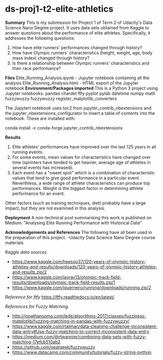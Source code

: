 # ds-proj1-t2-elite-athletics
**Summary**
This is my submission for Project 1 of Term 2 of Udacity's Data Science Nano Degree project. It uses data sets obtained from Kaggle to answer questions about the performance of elite athletes. Specifically, it addresses the following questions:

1. How have elite runners' performances changed through history?
2. How have Olympic runners' characteristics (height, weight, age, body mass index) changed through history?
3. Is there a relationship between Olympic runners' characteristics and their race performance?

**Files**
Elite_Running_Analysis.ipynb - Jupyter notebook containing all the analysis
Elite_Running_Analysis.html  - HTML export of the Jupyter notebook
**Environment/Packages imported**
This is a Python 3 project using Jupyter notebooks.
pandas
chardet
ftfy
pyplot
pylab
datetime
numpy
math
fuzzywuzzy
fuzzywuzzy
register_matplotlib_converters

The Jupytert notebook uses toc2 from jupyter_contrib_nbextensions and the jupyter_nbextensions_configurator to insert a table of contents into the notebook. These are installed with:

conda install -c conda-forge jupyter_contrib_nbextensions

**Results**
1. Elite athletes' performances have improved over the last 125 years in all running events.
2. For some events, mean values for characteristics have changed over time (sprinters have tended to get heavier, average age of athletes in several events has increased).
3. Each event has a "sweet spot" which is a combination of characteristic values that tend to give good performance in a particular event.
Neverthless, a wide range of athlete characteristics can produce top performances. Weight is the biggest factor in determining athlete performance for an event.

Other factors (such as training techniques, diet) probably have a large impact, but they are not examined in this analysis.

**Deployment**
A non-technical post summarising this work is published on Medium: "Analysing Elite Running Performance with Historical Data"

**Acknowledgements and References**
The following have all been used in the preparation of this project.
-Udacity Data Science Nano Degree course materials

*Kaggle data sources*
- https://www.kaggle.com/heesoo37/120-years-of-olympic-history-athletes-and-results/downloads/120-years-of-olympic-history-athletes-and-results.zip/2
- https://www.kaggle.com/jayrav13/olympic-track-field-results/downloads/olympic-track-field-results.zip/1
- https://www.kaggle.com/jguerreiro/running/downloads/running.zip/2

*Reference for ftfy*
https://ftfy.readthedocs.io/en/latest/

*References for Fuzzy Matching*
- http://jonathansoma.com/lede/algorithms-2017/classes/fuzziness-matplotlib/fuzzing-matching-in-pandas-with-fuzzywuzzy/
- https://www.kaggle.com/rtatman/data-cleaning-challenge-inconsistent-data-entry#Use-fuzzy-matching-to-correct-inconsistent-data-entry
- https://medium.com/@rtjeannier/combining-data-sets-with-fuzzy-matching-17efcb510ab2
- https://github.com/seatgeek/fuzzywuzzy
- https://www.datacamp.com/community/tutorials/fuzzy-string-python
